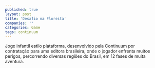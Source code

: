 ```yaml
---
published: true
layout: post
title: 'Desafio na Floresta'
companies: ''
categories: Game
tags: continuum
---
```

Jogo infantil estilo plataforma, desenvolvido pela Continuum por contratação para uma editora brasileira, onde o jogador enfrenta muitos perigos, percorrendo diversas regiões do Brasil, em 12 fases de muita aventura.













